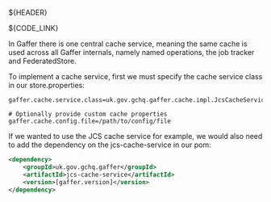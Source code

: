 ${HEADER}

${CODE_LINK}

In Gaffer there is one central cache service, meaning the same cache is used across all Gaffer internals, namely named operations, the job tracker and FederatedStore.

To implement a cache service, first we must specify the cache service class in our store.properties:
```
gaffer.cache.service.class=uk.gov.gchq.gaffer.cache.impl.JcsCacheService

# Optionally provide custom cache properties
gaffer.cache.config.file=/path/to/config/file
```

If we wanted to use the JCS cache service for example, we would also need to add the dependency on the jcs-cache-service in our pom:
```xml
<dependency>
    <groupId>uk.gov.gchq.gaffer</groupId>
    <artifactId>jcs-cache-service</artifactId>
    <version>[gaffer.version]</version>
</dependency>
```
